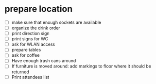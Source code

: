 # prepare location

- [ ] make sure that enough sockets are available
- [ ] organize the drink order
- [ ] print direction sign
- [ ] print signs for WC
- [ ] ask for WLAN access
- [ ] prepare tables
- [ ] ask for coffee
- [ ] Have enough trash cans around
- [ ] If furniture is moved around: add markings to floor where it should be returned
- [ ] Print attendees list
